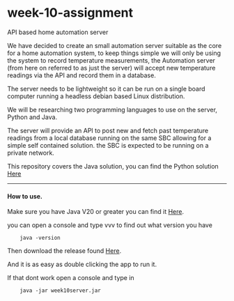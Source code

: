 # week-10-assignment

API based home automation server

We have decided to create an small automation server suitable as the core for a home automation system, to keep things simple we will only be using the system to record temperature measurements, the Automation server (from here on referred to as just the server) will accept new temperature readings via the API and record them in a database.

The server needs to be lightweight so it can be run on a single board computer running a headless debian based Linux distribution.

We will be researching two programming languages to use on the server, Python and Java.

The server will provide an API to post new and fetch past temperature readings from a local database running on the same SBC allowing for a simple self contained solution. the SBC is expected to be running on a private network.

This repository covers the Java solution, you can find the Python solution <a href="https://github.com/Ivovis/week-10-assignment">Here</a>

---

#### How to use.

Make sure you have Java V20 or greater you can find it <a href="https://www.oracle.com/java/technologies/javase/jdk20-archive-downloads.html">Here</a>.

you can open a console and type vvv to find out what version you have

        java -version

Then download the release found <a href="https://github.com/lukeplechaty/week10project/releases">Here</a>.

And it is as easy as double clicking the app to run it.

If that dont work open a console and type in

        java -jar week10server.jar
